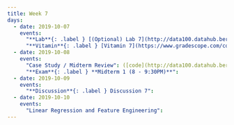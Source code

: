 ```yaml
---
title: Week 7
days:
  - date: 2019-10-07
    events:
      "**Lab**{: .label } [(Optional) Lab 7](http://data100.datahub.berkeley.edu/hub/user-redirect/git-sync?repo=https://github.com/DS-100/fa19&subPath=lab/lab07/) ([solutions](http://data100.datahub.berkeley.edu/hub/user-redirect/git-sync?repo=https://github.com/DS-100/fa19&subPath=lab/lab07/lab07-sol.ipynb))":
      "**Vitamin**{: .label } [Vitamin 7](https://www.gradescope.com/courses/57158/assignments/264275/)":
  - date: 2019-10-08
    events:
      "Case Study / Midterm Review": ([code](http://data100.datahub.berkeley.edu/hub/user-redirect/git-sync?repo=https://github.com/DS-100/fa19&subPath=lecture/lec12))"
      "**Exam**{: .label } **Midterm 1 (8 - 9:30PM)**":
  - date: 2019-10-09
    events:
      "**Discussion**{: .label } Discussion 7":
  - date: 2019-10-10
    events:
      "Linear Regression and Feature Engineering":
---
```

